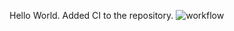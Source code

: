 Hello World. Added CI to the repository.
![workflow](https://github.com/<UserName>/<RepositoryName>/actions/workflows/main.yml/badge.svg)